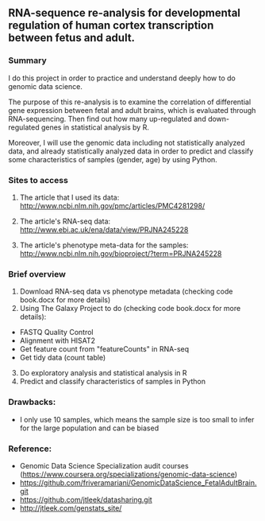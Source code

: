 ## RNA-sequence re-analysis for developmental regulation of human cortex transcription between fetus and adult.
### Summary
I do this project in order to practice and understand deeply how to do genomic data science. 

The purpose of this re-analysis is to examine the correlation of differential gene expression between fetal and adult brains, which is evaluated through RNA-sequencing.
Then find out how many up-regulated and down-regulated genes in statistical analysis by R. 

Moreover, I will use the genomic data including not statistically analyzed data, and already statistically analyzed data in order to predict and classify some characteristics of samples (gender, age) by using Python. 
### Sites to access  
1. The article that I used its data: http://www.ncbi.nlm.nih.gov/pmc/articles/PMC4281298/

2. The article's RNA-seq data: http://www.ebi.ac.uk/ena/data/view/PRJNA245228

3. The article's phenotype meta-data for the samples: http://www.ncbi.nlm.nih.gov/bioproject/?term=PRJNA245228

### Brief overview
1. Download RNA-seq data vs phenotype metadata (checking code book.docx for more details)
2. Using The Galaxy Project to do (checking code book.docx for more details):
- FASTQ Quality Control
- Alignment with HISAT2
- Get feature count from "featureCounts" in RNA-seq
- Get tidy data (count table)
3. Do exploratory analysis and statistical analysis in R
4. Predict and classify characteristics of samples in Python 

### Drawbacks:
- I only use 10 samples, which means the sample size is too small to infer for the large population and can be biased

### Reference:
- Genomic Data Science Specialization audit courses
(https://www.coursera.org/specializations/genomic-data-science)
- https://github.com/friveramariani/GenomicDataScience_FetalAdultBrain.git
- https://github.com/jtleek/datasharing.git
- http://jtleek.com/genstats_site/
